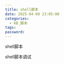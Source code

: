 ```yaml
---
title: shell脚本
date: 2025-04-09 23:05:00
categories:
  - KB_脚本
tags: 
password:
---
```

shell脚本

shell脚本调试